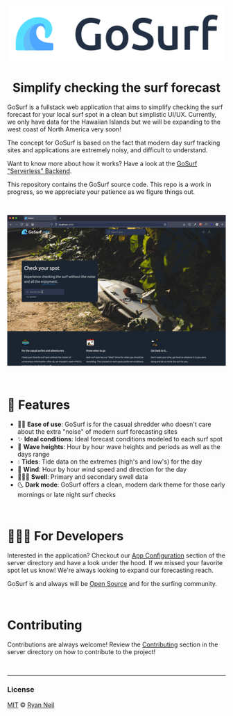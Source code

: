 <p align="center">
  <a href="https://github.com/gosurf">
    <img src="assets/header.svg" width="550">
  </a>
</p>

<h1 align="center">Simplify checking the surf forecast</h1>

GoSurf is a fullstack web application that aims to simplify checking the surf forecast for your local surf spot in a clean but simplistic UI/UX. Currently, we only have data for the Hawaiian Islands but we will be expanding to the west coast of North America very soon!

The concept for GoSurf is based on the fact that modern day surf tracking sites and applications are extremely noisy, and difficult to understand.

Want to know more about how it works? Have a look at the [GoSurf "Serverless" Backend](https://github.com/ryan-neil/gosurf/tree/main/server).

This repository contains the GoSurf source code. This repo is a work in progress, so we appreciate your patience as we figure things out.

<br>

<p align="left">
  <img src="assets/gosurf-demo.gif" width="675">
</p>

<br>

# 🚀 Features

- 🤙🏻 **Ease of use**: GoSurf is for the casual shredder who doesn't care about the extra "noise" of modern surf forecasting sites
- ✨ **Ideal conditions**: Ideal forecast conditions modeled to each surf spot
- 🌊 **Wave heights**: Hour by hour wave heights and periods as well as the days range
- 💧 **Tides**: Tide data on the extremes (high's and low's) for the day
- 💨 **Wind**: Hour by hour wind speed and direction for the day
- 🏄🏼‍♂️ **Swell**: Primary and secondary swell data
- 🌜 **Dark mode**: GoSurf offers a clean, modern dark theme for those early mornings or late night surf checks

<br>

# 🧑🏽‍💻 For Developers

Interested in the application? Checkout our [App Configuration](https://github.com/ryan-neil/gosurf/tree/main/server#%EF%B8%8F-app-configuration) section of the server directory and have a look under the hood. If we missed your favorite spot let us know! We're always looking to expand our forecasting reach.

GoSurf is and always will be [Open Source](https://opensource.com/resources/what-open-source) and for the surfing community.

<br>

# Contributing

Contributions are always welcome! Review the [Contributing](https://github.com/ryan-neil/gosurf/tree/main/server#%EF%B8%8F-contributing) section in the server directory on how to contribute to the project!

<br>

---

### License

[MIT](https://github.com/ryan-neil/gosurf/blob/master/LICENSE) © [Ryan Neil](https://github.com/ryan-neil)
